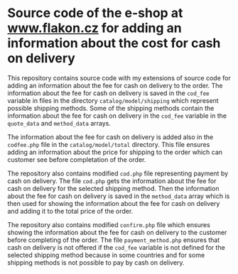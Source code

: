 # Source code of the e-shop at www.flakon.cz for adding an information about the cost for cash on delivery

This repository contains source code with my extensions of source code for adding an information about the fee for cash on delivery to the order. The information about the fee for cash on delivery is saved in the `cod_fee` variable in files in the directory `catalog/model/shipping` which represent possible shipping methods. Some of the shipping methods contain the information about the fee for cash on delivery in the `cod_fee` variable in the `quote_data` and `method_data` arrays.

The information about the fee for cash on delivery is added also in the `codfee.php` file in the `catalog/model/total` directory. This file ensures adding an information about the price for shipping to the order which can customer see before completation of the order.

The repository also contains modified `cod.php` file representing payment by cash on delivery. The file `cod.php` gets the information about the fee for cash on delivery for the selected shipping method. Then the information about the fee for cash on delivery is saved in the `method_data` array which is then used for showing the information about the fee for cash on delivery and adding it to the total price of the order.

The repository also contains modified `confirm.php` file which ensures showing the information about the fee for cash on delivery to the customer before completing of the order. The file `payment_method.php` ensures that cash on delivery is not offered if the `cod_fee` variable is not defined for the selected shipping method because in some countries and for some shipping methods is not possible to pay by cash on delivery.
